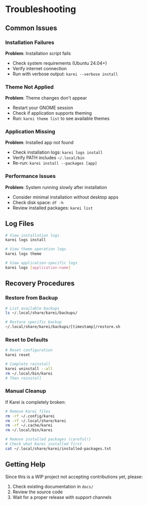 # Troubleshooting

## Common Issues

### Installation Failures

**Problem**: Installation script fails

- Check system requirements (Ubuntu 24.04+)
- Verify internet connection
- Run with verbose output: `karei --verbose install`

### Theme Not Applied

**Problem**: Theme changes don't appear

- Restart your GNOME session
- Check if application supports theming
- Run: `karei theme list` to see available themes

### Application Missing

**Problem**: Installed app not found

- Check installation logs: `karei logs install`
- Verify PATH includes `~/.local/bin`
- Re-run: `karei install --packages [app]`

### Performance Issues

**Problem**: System running slowly after installation

- Consider minimal installation without desktop apps
- Check disk space: `df -h`
- Review installed packages: `karei list`

## Log Files

```bash
# View installation logs
karei logs install

# View theme operation logs  
karei logs theme

# View application-specific logs
karei logs [application-name]
```

## Recovery Procedures

### Restore from Backup

```bash
# List available backups
ls ~/.local/share/karei/backups/

# Restore specific backup
~/.local/share/karei/backups/[timestamp]/restore.sh
```

### Reset to Defaults

```bash
# Reset configuration
karei reset

# Complete reinstall
karei uninstall --all
rm ~/.local/bin/karei
# Then reinstall
```

### Manual Cleanup

If Karei is completely broken:

```bash
# Remove Karei files
rm -rf ~/.config/karei
rm -rf ~/.local/share/karei
rm -rf ~/.cache/karei
rm ~/.local/bin/karei

# Remove installed packages (careful!)
# Check what Karei installed first
cat ~/.local/share/karei/installed-packages.txt
```

## Getting Help

Since this is a WIP project not accepting contributions yet, please:
1. Check existing documentation in `docs/`
2. Review the source code
3. Wait for a proper release with support channels
